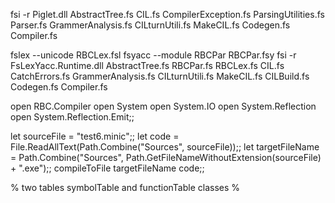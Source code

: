 fsi -r Piglet.dll AbstractTree.fs CIL.fs CompilerException.fs ParsingUtilities.fs Parser.fs GrammerAnalysis.fs CILturnUtili.fs MakeCIL.fs Codegen.fs Compiler.fs 

fslex --unicode RBCLex.fsl
fsyacc --module RBCPar RBCPar.fsy
fsi -r FsLexYacc.Runtime.dll AbstractTree.fs RBCPar.fs RBCLex.fs CIL.fs CatchErrors.fs GrammerAnalysis.fs CILturnUtili.fs  MakeCIL.fs CILBuild.fs Codegen.fs Compiler.fs



open RBC.Compiler
open System
open System.IO
open System.Reflection
open System.Reflection.Emit;;


let sourceFile = "test6.minic";;
let code = File.ReadAllText(Path.Combine("Sources", sourceFile));;
let targetFileName = Path.Combine("Sources", Path.GetFileNameWithoutExtension(sourceFile) + ".exe");;
compileToFile targetFileName code;;


% two tables symbolTable and functionTable classes %

